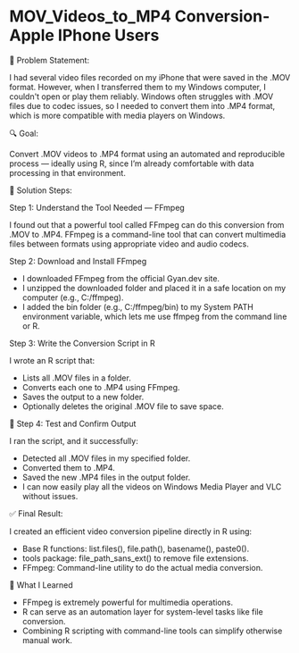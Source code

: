 # MOV_Videos_to_MP4 Conversion- Apple IPhone Users

🎯 Problem Statement:

I had several video files recorded on my iPhone that were saved in the .MOV format. However, when I transferred them to my Windows computer, I couldn't open or play them reliably. Windows often struggles with .MOV files due to codec issues, so I needed to convert them into .MP4 format, which is more compatible with media players on Windows.

🔍 Goal:

Convert .MOV videos to .MP4 format using an automated and reproducible process — ideally using R, since I’m already comfortable with data processing in that environment.

🧠 Solution Steps:

Step 1: Understand the Tool Needed — FFmpeg

I found out that a powerful tool called FFmpeg can do this conversion from .MOV to .MP4. FFmpeg is a command-line tool that can convert multimedia files between formats using appropriate video and audio codecs.

Step 2: Download and Install FFmpeg

* I downloaded FFmpeg from the official Gyan.dev site.
* I unzipped the downloaded folder and placed it in a safe location on my computer (e.g., C:/ffmpeg).
* I added the bin folder (e.g., C:/ffmpeg/bin) to my System PATH environment variable, which lets me use ffmpeg from the command line or R.

Step 3: Write the Conversion Script in R

I wrote an R script that:

* Lists all .MOV files in a folder.
* Converts each one to .MP4 using FFmpeg.
* Saves the output to a new folder.
* Optionally deletes the original .MOV file to save space.


🧪 Step 4: Test and Confirm Output

I ran the script, and it successfully:

* Detected all .MOV files in my specified folder.
* Converted them to .MP4.
* Saved the new .MP4 files in the output folder.
* I can now easily play all the videos on Windows Media Player and VLC without issues.

✅ Final Result:

I created an efficient video conversion pipeline directly in R using:

* Base R functions: list.files(), file.path(), basename(), paste0().
* tools package: file_path_sans_ext() to remove file extensions.
* FFmpeg: Command-line utility to do the actual media conversion.

🧰 What I Learned

* FFmpeg is extremely powerful for multimedia operations.
* R can serve as an automation layer for system-level tasks like file conversion.
* Combining R scripting with command-line tools can simplify otherwise manual work.
